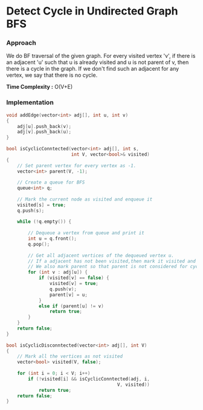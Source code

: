 # Detect Cycle in Undirected Graph BFS

### Approach

We do BF traversal of the given graph. For every visited vertex 'v', if there is an adjacent 'u' such that u is already visited and u is not parent of v, then there is a cycle in the graph. If we don't find such an adjacent for any vertex, we say that there is no cycle.

**Time Complexity :** O\(V+E\)

### Implementation

```cpp
void addEdge(vector<int> adj[], int u, int v)
{
    adj[u].push_back(v);
    adj[v].push_back(u);
}
 
bool isCyclicConntected(vector<int> adj[], int s,
                        int V, vector<bool>& visited)
{
    // Set parent vertex for every vertex as -1.
    vector<int> parent(V, -1);
 
    // Create a queue for BFS
    queue<int> q;
 
    // Mark the current node as visited and enqueue it
    visited[s] = true;
    q.push(s);
 
    while (!q.empty()) {
 
        // Dequeue a vertex from queue and print it
        int u = q.front();
        q.pop();
 
        // Get all adjacent vertices of the dequeued vertex u. 
        // If a adjacent has not been visited,then mark it visited and enqueue it.
        // We also mark parent so that parent is not considered for cycle.
        for (int v : adj[u]) {
            if (visited[v] == false) {
                visited[v] = true;
                q.push(v);
                parent[v] = u;
            }
            else if (parent[u] != v)
                return true;
        }
    }
    return false;
}
 
bool isCyclicDisconntected(vector<int> adj[], int V)
{
    // Mark all the vertices as not visited
    vector<bool> visited(V, false);
 
    for (int i = 0; i < V; i++)
        if (!visited[i] && isCyclicConntected(adj, i,
                                         V, visited))
            return true;
    return false;
}
```

